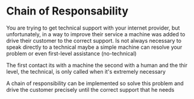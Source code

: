 # Chain of Responsability

You are trying to get technical support with your internet provider, but unfortunately, in a way to improve their service a machine was added to drive their customer to the correct support. Is not always necessary to speak directly to a technical maybe a simple machine can resolve your problem or even first-level assistance (no-technical)

The first contact its with a machine the second with a human and the thir level, the technical, is only called when it's extremely necessary

A chain of responsibility can be implemented so solve this problem and drive the customer precisely until the correct support that he needs
